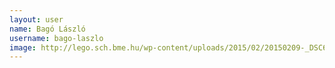 ```yaml
---
layout: user
name: Bagó László
username: bago-laszlo
image: http://lego.sch.bme.hu/wp-content/uploads/2015/02/20150209-_DSC6573-150x150.jpg
---
```

